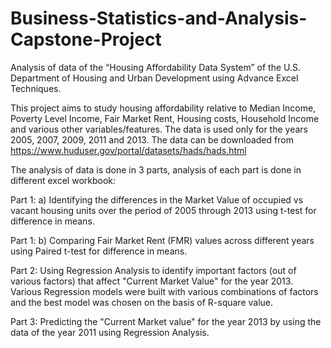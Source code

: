 # Business-Statistics-and-Analysis-Capstone-Project
Analysis of data of the “Housing Affordability Data System” of the U.S. Department of Housing and Urban Development using Advance Excel Techniques. 

This project aims to study housing affordability relative to Median Income, Poverty Level Income, Fair Market Rent, Housing costs, Household Income and various other variables/features. 
The data is used only for the years 2005, 2007, 2009, 2011 and 2013.
The data can be downloaded from https://www.huduser.gov/portal/datasets/hads/hads.html

The analysis of data is done in 3 parts, analysis of each part is done in different excel workbook:

Part 1: a) Identifying the differences in the Market Value of occupied vs vacant housing units over the period of 2005 through 2013 using t-test for difference in means.

Part 1: b) Comparing Fair Market Rent (FMR) values across different years using Paired t-test for difference in means.

Part 2: Using Regression Analysis to identify important factors (out of various factors) that affect "Current Market Value" for the year 2013. Various Regression models were built with various combinations of factors and the best model was chosen on the basis of R-square value.

Part 3: Predicting the "Current Market value" for the year 2013 by using the data of the year 2011 using Regression Analysis.
